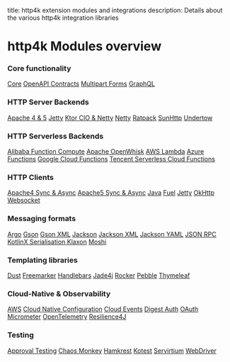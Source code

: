 title: http4k extension modules and integrations
description: Details about the various http4k integration libraries

# http4k Modules overview

### Core functionality
<a href="/guide/reference/core"><span class="pill">Core</span></a>
<a href="/guide/reference/contracts"><span class="pill">OpenAPI Contracts</span></a>
<a href="/guide/reference/multipart"><span class="pill">Multipart Forms</span></a>
<a href="/guide/reference/graphql"><span class="pill">GraphQL</span></a>

### HTTP Server Backends
<a href="/guide/reference/servers"><span class="pill">Apache 4 & 5</span></a>
<a href="/guide/reference/servers"><span class="pill">Jetty</span></a>
<a href="/guide/reference/servers"><span class="pill">Ktor CIO & Netty</span></a>
<a href="/guide/reference/servers"><span class="pill">Netty</span></a>
<a href="/guide/reference/servers"><span class="pill">Ratpack</span></a>
<a href="/guide/reference/servers"><span class="pill">SunHttp</span></a>
<a href="/guide/reference/servers"><span class="pill">Undertow</span></a>

### HTTP Serverless Backends
<a href="/guide/reference/servers"><span class="pill">Alibaba Function Compute</span></a>
<a href="/guide/reference/servers"><span class="pill">Apache OpenWhisk</span></a>
<a href="/guide/reference/servers"><span class="pill">AWS Lambda</span></a>
<a href="/guide/reference/servers"><span class="pill">Azure Functions</span></a>
<a href="/guide/reference/servers"><span class="pill">Google Cloud Functions</span></a>
<a href="/guide/reference/servers"><span class="pill">Tencent Serverless Cloud Functions</span></a>

### HTTP Clients
<a href="/guide/reference/clients"><span class="pill">Apache4 Sync & Async</span></a>
<a href="/guide/reference/clients"><span class="pill">Apache5 Sync & Async</span></a>
<a href="/guide/reference/clients"><span class="pill">Java</span></a>
<a href="/guide/reference/clients"><span class="pill">Fuel</span></a>
<a href="/guide/reference/clients"><span class="pill">Jetty</span></a>
<a href="/guide/reference/clients"><span class="pill">OkHttp</span></a>
<a href="/guide/reference/clients"><span class="pill">Websocket</span></a>

### Messaging formats
<a href="/guide/reference/json"><span class="pill">Argo</span></a>
<a href="/guide/reference/json"><span class="pill">Gson</span></a>
<a href="/guide/reference/xml"><span class="pill">Gson XML</span></a>
<a href="/guide/reference/json"><span class="pill">Jackson</span></a>
<a href="/guide/reference/xml"><span class="pill">Jackson XML</span></a>
<a href="/guide/reference/yaml"><span class="pill">Jackson YAML</span></a>
<a href="/guide/reference/jsonrpc"><span class="pill">JSON RPC</span></a>
<a href="/guide/reference/json"><span class="pill">KotlinX Serialisation
<a href="/guide/reference/json"><span class="pill">Klaxon</span></a>
<a href="/guide/reference/json"><span class="pill">Moshi</span></a>

### Templating libraries
<a href="/guide/reference/templating"><span class="pill">Dust</span></a>
<a href="/guide/reference/templating"><span class="pill">Freemarker</span></a>
<a href="/guide/reference/templating"><span class="pill">Handlebars</span></a>
<a href="/guide/reference/templating"><span class="pill">Jade4j</span></a>
<a href="/guide/reference/templating"><span class="pill">Rocker</span></a>
<a href="/guide/reference/templating"><span class="pill">Pebble</span></a>
<a href="/guide/reference/templating"><span class="pill">Thymeleaf</span></a>

### Cloud-Native & Observability
<a href="/guide/reference/aws"><span class="pill">AWS</span></a>
<a href="/guide/reference/cloud_native"><span class="pill">Cloud Native Configuration</span></a>
<a href="/guide/reference/cloud_events"><span class="pill">Cloud Events</span></a>
<a href="/guide/reference/digest"><span class="pill">Digest Auth</span></a>
<a href="/guide/reference/oauth"><span class="pill">OAuth</span></a>
<a href="/guide/reference/micrometer"><span class="pill">Micrometer</span></a>
<a href="/guide/reference/opentelemetry"><span class="pill">OpenTelemetry</span></a>
<a href="/guide/reference/resilience4j"><span class="pill">Resilience4J</span></a>

### Testing
<a href="/guide/reference/approvaltests"><span class="pill">Approval Testing</span></a>
<a href="/guide/reference/chaos"><span class="pill">Chaos Monkey</span></a>
<a href="/guide/reference/hamkrest"><span class="pill">Hamkrest</span></a>
<a href="/guide/reference/kotest"><span class="pill">Kotest</span></a>
<a href="/guide/reference/servicevirtualisation"><span class="pill">Servirtium</span></a>
<a href="/guide/reference/webdriver"><span class="pill">WebDriver</span></a>
